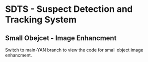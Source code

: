 # SDTS - Suspect Detection and Tracking System

## Small Obejcet - Image Enhancment
Switch to main-YAN branch to view the code for small object image enhancment.